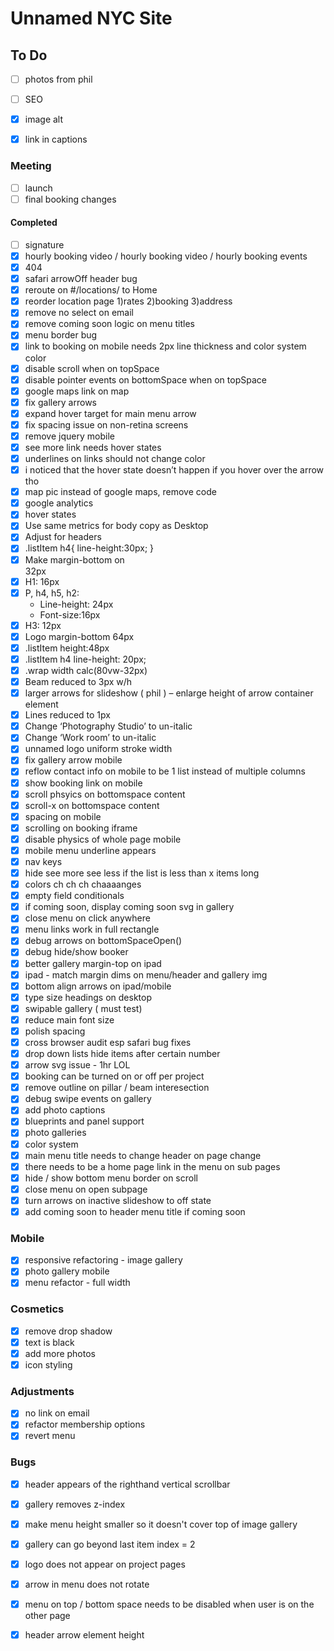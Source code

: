# Unnamed NYC Site

## To Do
- [ ] photos from phil
- [ ] SEO
- [x] image alt
- [x] link in captions


### Meeting
- [ ] launch
- [ ] final booking changes

#### Completed
- [ ] signature
- [x] hourly booking video / hourly booking video / hourly booking events
- [x] 404
- [x] safari arrowOff header bug
- [x] reroute on #/locations/ to Home
- [x] reorder location page 1)rates 2)booking 3)address
- [x] remove no select on email
- [x] remove coming soon logic on menu titles
- [x] menu border bug
- [x] link to booking on mobile needs 2px line thickness and color system color
- [x] disable scroll when on topSpace
- [x] disable pointer events on bottomSpace when on topSpace
- [x] google maps link on map
- [X] fix gallery arrows
- [X] expand hover target for main menu arrow
- [x] fix spacing issue on non-retina screens
- [x] remove jquery mobile
- [x] see more link needs hover states
- [X] underlines on links should not change color
- [x] i noticed that the hover state doesn’t happen if you hover over the arrow tho
- [X] map pic instead of google maps, remove code
- [x] google analytics
- [X] hover states
- [x] Use same metrics for body copy as Desktop
- [x] Adjust for headers
- [x] .listItem h4{ line-height:30px; }
- [x] Make margin-bottom on <section> 32px
- [x] H1: 16px
- [x] P, h4, h5, h2:
   - Line-height: 24px
   - Font-size:16px
- [x] H3: 12px
- [x] Logo margin-bottom 64px
- [x] .listItem height:48px
- [x] .listItem h4 line-height: 20px;
- [x] .wrap width calc(80vw-32px)
- [x] Beam reduced to 3px w/h
- [x] larger arrows for slideshow ( phil ) – enlarge height of arrow container element
- [x] Lines reduced to 1px
- [X] Change ‘Photography Studio’ to un-italic
- [X] Change ‘Work room’ to un-italic
- [x] unnamed logo uniform stroke width
- [X] fix gallery arrow mobile
- [x] reflow contact info on mobile to be 1 list instead of multiple columns
- [X] show booking link on mobile
- [X] scroll phsyics on bottomspace content
- [X] scroll-x on bottomspace content
- [X] spacing on mobile
- [X] scrolling on booking iframe
- [X] disable physics of whole page mobile
- [X] mobile menu underline appears
- [X] nav keys
- [X] hide see more see less if the list is less than x items long
- [X] colors ch ch ch chaaaanges
- [X] empty field conditionals
- [X] if coming soon, display coming soon svg in gallery
- [X] close menu on click anywhere
- [X] menu links work in full rectangle
- [X] debug arrows on bottomSpaceOpen()
- [X] debug hide/show booker
- [X] better gallery margin-top on ipad
- [X] ipad - match margin dims on menu/header and gallery img
- [X] bottom align arrows on ipad/mobile
- [X] type size headings on desktop
- [x] swipable gallery ( must test)
- [x] reduce main font size
- [x] polish spacing
- [X] cross browser audit esp safari bug fixes
- [X] drop down lists hide items after certain number
- [X] arrow svg issue - 1hr LOL
- [X] booking can be turned on or off per project
- [x] remove outline on pillar / beam interesection
- [x] debug swipe events on gallery
- [x] add photo captions
- [x] blueprints and panel support
- [x] photo galleries
- [x] color system
- [x] main menu title needs to change header on page change
- [x] there needs to be a home page link in the menu on sub pages
- [x] hide / show bottom menu border on scroll
- [x] close menu on open subpage
- [x] turn arrows on inactive slideshow to off state
- [x] add coming soon to header menu title if coming soon

### Mobile
- [x]  responsive refactoring - image gallery
- [x]  photo gallery mobile
- [x]  menu refactor - full width

### Cosmetics
- [X] remove drop shadow
- [x]  text is black
- [x]  add more photos
- [x]  icon styling

### Adjustments
- [x] no link on email
- [x] refactor membership options
- [x] revert menu

### Bugs
- [X] header appears of the righthand vertical scrollbar

- [x] gallery removes z-index
- [x] make menu height smaller so it doesn't cover top of image gallery
- [x] gallery can go beyond last item index = 2
- [x] logo does not appear on project pages
- [x] arrow in menu does not rotate
- [x] menu on top / bottom space needs to be disabled when user is on the other page
- [x] header arrow element height
